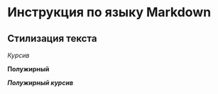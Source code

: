 # Инструкция по языку Markdown

## Стилизация текста

*Курсив*

**Полужирный**

**_Полужирный курсив_**
